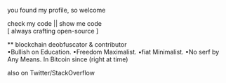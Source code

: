 you found my profile, so welcome <br>

check my code || show me code <br>
 [ always crafting open-source ]


** blockchain deobfuscator & contributor                      
    •Bullish on Education.
    •Freedom Maximalist.
    •fiat Minimalist.
    •No serf by Any Means.
  In Bitcoin since 
              (right at time)

  also on Twitter/StackOverflow
